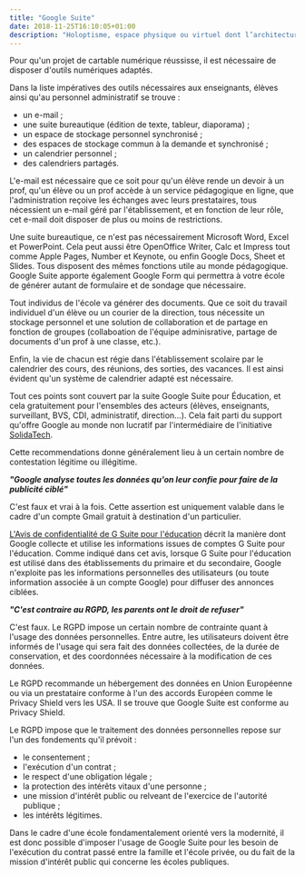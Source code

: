 ```yaml
---
title: "Google Suite"
date: 2018-11-25T16:10:05+01:00
description: "Holoptisme, espace physique ou virtuel dont l’architecture est intentionnellement conçue pour donner à ses acteurs la faculté de voir et percevoir l’ensemble de ce qui s’y déroule (Jean François Noubel)"
---
```



Pour qu'un projet de cartable numérique réussisse, il est nécessaire de disposer d'outils numériques adaptés.

Dans la liste impératives des outils nécessaires aux enseignants, élèves ainsi qu'au personnel administratif se trouve :

- un e-mail ;
- une suite bureautique (édition de texte, tableur, diaporama) ;
- un espace de stockage personnel synchronisé ;
- des espaces de stockage commun à la demande et synchronisé ;
- un calendrier personnel ;
- des calendriers partagés.

L'e-mail est nécessaire que ce soit pour qu'un élève rende un devoir à un prof, qu'un élève ou un prof accède à un service pédagogique en ligne, que l'administration reçoive les échanges avec leurs prestataires, tous nécessient un e-mail géré par l'établissement, et en fonction de leur rôle, cet e-mail doit disposer de plus ou moins de restrictions.

Une suite bureautique, ce n'est pas nécessairement Microsoft Word, Excel et PowerPoint. Cela peut aussi être OpenOffice Writer, Calc et Impress tout comme Apple Pages, Number et Keynote, ou enfin Google Docs, Sheet et Slides. Tous disposent des mêmes fonctions utile au monde pédagogique. Google Suite apporte également Google Form qui permettra à votre école de générer autant de formulaire et de sondage que nécessaire.

Tout individus de l'école va générer des documents. Que ce soit du travail individuel d'un élève ou un courier de la direction, tous nécessite un stockage personnel et une solution de collaboration et de partage en fonction de groupes (collaboation de l'équipe adminisrative, partage de documents d'un prof à une classe, etc.).

Enfin, la vie de chacun est régie dans l'établissement scolaire par le calendrier des cours, des réunions, des sorties, des vacances. Il est ainsi évident qu'un système de calendrier adapté est nécessaire.

Tout ces points sont couvert par la suite Google Suite pour Éducation, et cela gratuitement pour l'ensembles des acteurs (élèves, enseignants, surveillant, BVS, CDI, administratif, direction…). Cela fait parti du support qu'offre Google au monde non lucratif par l'intermédiaire de l'initiative [SolidaTech](https://www.solidatech.fr/).

Cette recommendations donne généralement lieu à un certain nombre de contestation légitime ou illégitime.

***"Google analyse toutes les données qu'on leur confie pour faire de la publicité ciblé"***

C'est faux et vrai à la fois. Cette assertion est uniquement valable dans le cadre d'un compte Gmail gratuit à destination d'un particulier.

[L'Avis de confidentialité de G Suite pour l'éducation](https://gsuite.google.com/terms/education_privacy.html) décrit la manière dont Google collecte et utilise les informations issues de comptes G Suite pour l'éducation.  Comme indiqué dans cet avis, lorsque G Suite pour l'éducation est utilisé dans des établissements du primaire et du secondaire, Google n'exploite pas les informations personnelles des utilisateurs (ou toute information associée à un compte Google) pour diffuser des annonces ciblées.

***"C'est contraire au RGPD, les parents ont le droit de refuser"***

C'est faux. Le RGPD impose un certain nombre de contrainte quant à l'usage des données personnelles. Entre autre, les utilisateurs doivent être informés de l'usage qui sera fait des données collectées, de la durée de conservation, et des coordonnées nécessaire à la modification de ces données.

Le RGPD recommande un hébergement des données en Union Européenne ou via un prestataire conforme à l'un des accords Européen comme le Privacy Shield vers les USA. Il se trouve que Google Suite est conforme au Privacy Shield.

Le RGPD impose que le traitement des données personnelles repose sur l'un des fondements qu'il prévoit :

- le consentement ;
- l'exécution d'un contrat ;
- le respect d'une obligation légale ;
- la protection des intérêts vitaux d'une personne ;
- une mission d'intérêt public ou relveant de l'exercice de l'autorité publique ;
- les intérêts légitimes.

Dans le cadre d'une école fondamentalement orienté vers la modernité, il est donc possible d'imposer l'usage de Google Suite pour les besoin de l'exécution du contrat passé entre la famille et l'école privée, ou du fait de la mission d'intérêt public qui concerne les écoles publiques.